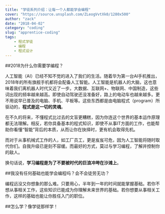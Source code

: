 ```yaml
---
title: "学徒系列介绍：让每一个人都能学会编程"
cover: "https://source.unsplash.com/ZLeogVvtXk0/1280x500"
author: "zack"
date: "2018-04-02"
category: "coding"
slug: "apprentice-coding"
tags:
    - 程式学徒
    - 编程
    - 程式设计
---
```

##2018为什么你需要学编程？

人工智能（AI）已经不知不觉的进入了我们的生活。随着华为第一台AI手机推出，2018年的所有旗舰手机都将会配备人工智能。人工智能是机器人的大脑，这也意味着我们离机器人时代又近了一步。大数据、互联网+、物联网、中国制造，这些词出现的频率越来越高。即使自动驾驶还没准备好，路上的电动车也越来越多。更不用说早已普及的电脑、手机、平板等。这些东西都是由电脑程式（program）所驱动的，<strong>程式是这一切的灵魂</strong>。

在不久的将来，不懂程式比过去的文盲更糟糕，因为你连这个世界的基本运作原理都无法理解。相反，若你具备基本的程式知识，即使不从事IT方面的工作，也能帮助你看懂“智能”背后的本质，从而让你在抉择时，更有机会取得先机。

而对于从事机械式工作的人，如工厂员工，更是岌岌可危，因为人工智能将随时取代你们。自我升级已是刻不容缓。而最好的方式，莫过与学习编程，了解并控制你的敌人。

换句话说，<strong>学习编程是为了不要被时代的巨浪冲垮在沙滩上</strong>。

##我没有任何基础也能学会编程吗？会不会徒劳无功？

编程远没又你想象的那么难。只要用心，半年到一年的时间就能掌握基础。若你不想从事相关工作，这些知识已能成为你理解未来世界的基础。若你想要从事相关工作，这样的基础也能让你胜任入门的职位。

##怎么学？像学徒那样学！
